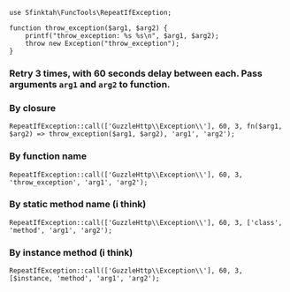 ```
use Sfinktah\FuncTools\RepeatIfException;

function throw_exception($arg1, $arg2) {
    printf("throw_exception: %s %s\n", $arg1, $arg2);
    throw new Exception("throw_exception");
}
```

### Retry 3 times, with 60 seconds delay between each.  Pass arguments `arg1` and `arg2` to function.

### By closure
```
RepeatIfException::call(['GuzzleHttp\\Exception\\'], 60, 3, fn($arg1, $arg2) => throw_exception($arg1, $arg2), 'arg1', 'arg2');
```

### By function name
```
RepeatIfException::call(['GuzzleHttp\\Exception\\'], 60, 3, 'throw_exception', 'arg1', 'arg2');
```

### By static method name (i think)
```
RepeatIfException::call(['GuzzleHttp\\Exception\\'], 60, 3, ['class', 'method', 'arg1', 'arg2');
```

### By instance method (i think)
```
RepeatIfException::call(['GuzzleHttp\\Exception\\'], 60, 3, [$instance, 'method', 'arg1', 'arg2');
```

